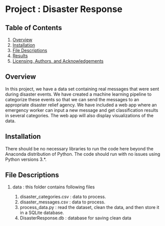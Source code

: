 # Project : Disaster Response

## Table of Contents

1. [Overview](#overview)
2. [Installation](#installation)
3. [File Descriptions](#files)
4. [Results](#results)
5. [Licensing, Authors, and Acknowledgements](#licensing)

## Overview <a name="overview"></a>

In this project, we have a data set containing real messages that were sent during disaster events. We have created a machine learning pipeline to categorize these events so that we can send the messages to an appropriate disaster relief agency. We have included a web app where an emergency worker can input a new message and get classification results in several categories. The web app will also display visualizations of the data. 

## Installation <a name="installation"></a>

There should be no necessary libraries to run the code here beyond the Anaconda distribution of Python.  The code should run with no issues using Python versions 3.*.

## File Descriptions <a name="files"></a>

1. data : this folder contains following files
    
    1. disaster_categories.csv : data to process.
    2. disaster_messages.csv : data to process.
    3. process_data.py : read the dataset, clean the data, and then store it in a SQLite database.
    4. DisasterResponse.db : database for saving clean data
